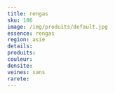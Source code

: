 ```yaml
---
title: rengas
sku: 186
image: /img/produits/default.jpg
essence: rengas
region: asie
details: 
produits:
couleur: 
densite: 
veines: sans
rarete: 
---
```


